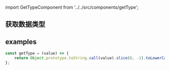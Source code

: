import GetTypeComponent from '../../src/components/getType';

## 获取数据类型

## examples

<GetTypeComponent/>

```javascript
const getType = (value) => {
	return Object.prototype.toString.call(value).slice(8, -1).toLowerCase();
};
```
